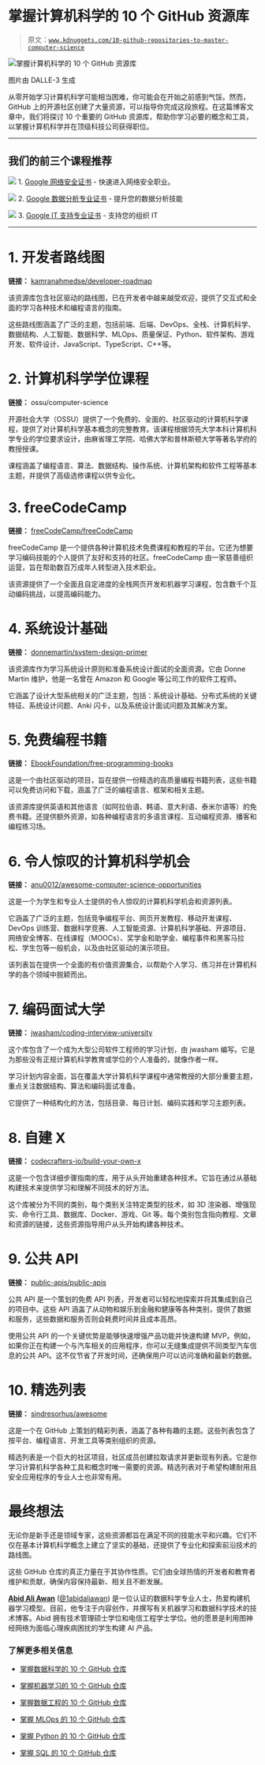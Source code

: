 # 掌握计算机科学的 10 个 GitHub 资源库

> 原文：[`www.kdnuggets.com/10-github-repositories-to-master-computer-science`](https://www.kdnuggets.com/10-github-repositories-to-master-computer-science)

![掌握计算机科学的 10 个 GitHub 资源库](img/7e854be82ea681654b737a10d1a78f36.png)

图片由 DALLE-3 生成

从零开始学习计算机科学可能相当困难，你可能会在开始之前感到气馁。然而，GitHub 上的开源社区创建了大量资源，可以指导你完成这段旅程。在这篇博客文章中，我们将探讨 10 个重要的 GitHub 资源库，帮助你学习必要的概念和工具，以掌握计算机科学并在顶级科技公司获得职位。

* * *

## 我们的前三个课程推荐

![](img/0244c01ba9267c002ef39d4907e0b8fb.png) 1\. [Google 网络安全证书](https://www.kdnuggets.com/google-cybersecurity) - 快速进入网络安全职业。

![](img/e225c49c3c91745821c8c0368bf04711.png) 2\. [Google 数据分析专业证书](https://www.kdnuggets.com/google-data-analytics) - 提升您的数据分析技能

![](img/0244c01ba9267c002ef39d4907e0b8fb.png) 3\. [Google IT 支持专业证书](https://www.kdnuggets.com/google-itsupport) - 支持您的组织 IT

* * *

# 1\. 开发者路线图

**链接：** [kamranahmedse/developer-roadmap](https://github.com/kamranahmedse/developer-roadmap)

该资源库包含社区驱动的路线图，已在开发者中越来越受欢迎，提供了交互式和全面的学习各种技术和编程语言的指南。

这些路线图涵盖了广泛的主题，包括前端、后端、DevOps、全栈、计算机科学、数据结构、人工智能、数据科学、MLOps、质量保证、Python、软件架构、游戏开发、软件设计、JavaScript、TypeScript、C++等。

# 2\. 计算机科学学位课程

**链接：** ossu/computer-science

开源社会大学（OSSU）提供了一个免费的、全面的、社区驱动的计算机科学课程，提供了对计算机科学基本概念的完整教育。该课程根据领先大学本科计算机科学专业的学位要求设计，由麻省理工学院、哈佛大学和普林斯顿大学等著名学府的教授授课。

课程涵盖了编程语言、算法、数据结构、操作系统、计算机架构和软件工程等基本主题，并提供了高级选修课程以供专业化。

# 3\. freeCodeCamp

**链接：** [freeCodeCamp/freeCodeCamp](https://github.com/freeCodeCamp/freeCodeCamp)

freeCodeCamp 是一个提供各种计算机技术免费课程和教程的平台。它还为想要学习编码技能的个人提供了友好和支持的社区。freeCodeCamp 由一家慈善组织运营，旨在帮助数百万成年人转型进入技术职业。

该资源提供了一个全面且自定进度的全栈网页开发和机器学习课程，包含数千个互动编码挑战，以提高编码能力。

# 4\. 系统设计基础

**链接：** [donnemartin/system-design-primer](https://github.com/donnemartin/system-design-primer)

该资源库作为学习系统设计原则和准备系统设计面试的全面资源。它由 Donne Martin 维护，他是一名曾在 Amazon 和 Google 等公司工作的软件工程师。

它涵盖了设计大型系统相关的广泛主题，包括：系统设计基础、分布式系统的关键特征、系统设计问题、Anki 闪卡，以及系统设计面试问题及其解决方案。

# 5\. 免费编程书籍

**链接：** [EbookFoundation/free-programming-books](https://github.com/EbookFoundation/free-programming-books)

这是一个由社区驱动的项目，旨在提供一份精选的高质量编程书籍列表，这些书籍可以免费访问和下载，涵盖了广泛的编程语言、框架和相关主题。

该资源库提供英语和其他语言（如阿拉伯语、韩语、意大利语、泰米尔语等）的免费书籍。还提供额外资源，如各种编程语言的多语言课程、互动编程资源、播客和编程练习场。

# 6\. 令人惊叹的计算机科学机会

**链接：** [anu0012/awesome-computer-science-opportunities](https://github.com/anu0012/awesome-computer-science-opportunities)

这是一个为学生和专业人士提供的令人惊叹的计算机科学机会和资源列表。

它涵盖了广泛的主题，包括竞争编程平台、网页开发教程、移动开发课程、DevOps 训练营、数据科学竞赛、人工智能资源、计算机科学基础、开源项目、网络安全博客、在线课程（MOOCs）、奖学金和助学金、编程事件和黑客马拉松、学生包等一般机会，以及由社区驱动的演示项目。

该列表旨在提供一个全面的有价值资源集合，以帮助个人学习、练习并在计算机科学的各个领域中脱颖而出。

# 7\. 编码面试大学

**链接：** [jwasham/coding-interview-university](https://github.com/jwasham/coding-interview-university)

这个库包含了一个成为大型公司软件工程师的学习计划，由 jwasham 编写。它是为那些没有正规计算机科学教育或学位的个人准备的，就像作者一样。

学习计划内容全面，旨在覆盖大学计算机科学课程中通常教授的大部分重要主题，重点关注数据结构、算法和编码面试准备。

它提供了一种结构化的方法，包括目录、每日计划、编码实践和学习主题列表。

# 8\. 自建 X

**链接：** [codecrafters-io/build-your-own-x](https://github.com/codecrafters-io/build-your-own-x)

这是一个包含详细步骤指南的库，用于从头开始重建各种技术。它旨在通过从基础构建技术来提供学习和理解不同技术的好方法。

这个库被分为不同的类别，每个类别关注特定类型的技术，如 3D 渲染器、增强现实、命令行工具、数据库、Docker、游戏、Git 等。每个类别包含指向教程、文章和资源的链接，这些资源指导用户从头开始构建各种技术。

# 9\. 公共 API

**链接：** [public-apis/public-apis](https://github.com/public-apis/public-apis)

公共 API 是一个策划的免费 API 列表，开发者可以轻松地探索并将其集成到自己的项目中。这些 API 涵盖了从动物和娱乐到金融和健康等各种类别，提供了数据和服务，这些数据和服务否则会耗费时间并且成本高昂。

使用公共 API 的一个关键优势是能够快速增强产品功能并快速构建 MVP。例如，如果你正在构建一个与汽车相关的应用程序，你可以无缝集成提供不同类型汽车信息的公共 API。这不仅节省了开发时间，还确保用户可以访问准确和最新的数据。

# 10\. 精选列表

**链接：** [sindresorhus/awesome](https://github.com/sindresorhus/awesome)

这是一个在 GitHub 上策划的精彩列表，涵盖了各种有趣的主题。这些列表包含了按平台、编程语言、开发工具等类别组织的资源。

精选列表是一个巨大的社区项目，社区成员创建拉取请求并更新现有列表。它是你学习计算机科学各种工具和概念时唯一需要的资源。精选列表对于希望构建耐用且安全应用程序的专业人士也非常有用。

# 最终想法

无论你是新手还是领域专家，这些资源都旨在满足不同的技能水平和兴趣。它们不仅在基本计算机科学概念上建立了坚实的基础，还提供了专业化和探索前沿技术的路线图。

这些 GitHub 仓库的真正力量在于其协作性质。它们由全球热情的开发者和教育者维护和贡献，确保内容保持最新、相关且不断发展。

[](https://www.polywork.com/kingabzpro)****[Abid Ali Awan](https://www.polywork.com/kingabzpro)**** ([@1abidaliawan](https://www.linkedin.com/in/1abidaliawan)) 是一位认证的数据科学专业人士，热爱构建机器学习模型。目前，他专注于内容创作，并撰写有关机器学习和数据科学技术的技术博客。Abid 拥有技术管理硕士学位和电信工程学士学位。他的愿景是利用图神经网络为面临心理疾病困扰的学生构建 AI 产品。

### 了解更多相关信息

+   [掌握数据科学的 10 个 GitHub 仓库](https://www.kdnuggets.com/10-github-repositories-to-master-data-science)

+   [掌握机器学习的 10 个 GitHub 仓库](https://www.kdnuggets.com/10-github-repositories-to-master-machine-learning)

+   [掌握数据工程的 10 个 GitHub 仓库](https://www.kdnuggets.com/10-github-repositories-to-master-data-engineering)

+   [掌握 MLOps 的 10 个 GitHub 仓库](https://www.kdnuggets.com/10-github-repositories-to-master-mlops)

+   [掌握 Python 的 10 个 GitHub 仓库](https://www.kdnuggets.com/10-github-repositories-to-master-python)

+   [掌握 SQL 的 10 个 GitHub 仓库](https://www.kdnuggets.com/10-github-repositories-to-master-sql)
